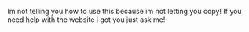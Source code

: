Im not telling you how to use this because im not letting you copy!
If you need help with the website i got you just ask me!
